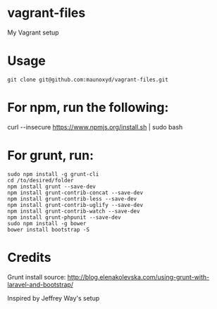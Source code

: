 vagrant-files
=============

My Vagrant setup

# Usage
```
git clone git@github.com:maunoxyd/vagrant-files.git
```

# For npm, run the following:
curl --insecure https://www.npmjs.org/install.sh | sudo bash

# For grunt, run:
```
sudo npm install -g grunt-cli
cd /to/desired/folder
npm install grunt --save-dev 
npm install grunt-contrib-concat --save-dev 
npm install grunt-contrib-less --save-dev 
npm install grunt-contrib-uglify --save-dev 
npm install grunt-contrib-watch --save-dev 
npm install grunt-phpunit --save-dev
sudo npm install -g bower
bower install bootstrap -S
```

# Credits
Grunt install source: http://blog.elenakolevska.com/using-grunt-with-laravel-and-bootstrap/

Inspired by Jeffrey Way's setup
